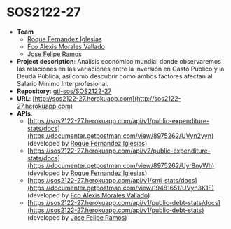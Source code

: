 # SOS2122-27
- **Team**
  - [Roque Fernandez Iglesias](https://github.com/roque-fernandez)
  - [Fco Alexis Morales Vallado](https://github.com/famvcucu)
  - [Jose Felipe Ramos](https://github.com/jfeliperamos)
- **Project description**: Análisis económico mundial donde observaremos las relaciones en las variaciones entre la inversión en Gasto Público y la Deuda Pública, así como descubrir como ámbos factores afectan al Salario Mínimo Interprofesional.
- **Repository**: [gti-sos/SOS2122-27](https://github.com/gti-sos/SOS2122-27)
- **URL**: [http://sos2122-27.herokuapp.com](http://sos2122-27.herokuapp.com)
-  **APIs**:
    - [https://sos2122-27.herokuapp.com/api/v1/public-expenditure-stats/docs](https://documenter.getpostman.com/view/8975262/UVyn2yyn) (developed by [Roque Fernandez Iglesias](https://github.com/roque-fernandez))
    - [https://sos2122-27.herokuapp.com/api/v2/public-expenditure-stats/docs](https://documenter.getpostman.com/view/8975262/Uyr8nyWh) (developed by [Roque Fernandez Iglesias](https://github.com/roque-fernandez))
    - [https://sos2122-27.herokuapp.com/api/v1/smi_stats/docs](https://documenter.getpostman.com/view/19481651/UVyn3K1F) (developed by [Fco Alexis Morales Vallado](https://github.com/famvcucu))
    - [https://sos2122-27.herokuapp.com/api/v1/public-debt-stats/docs](https://sos2122-27.herokuapp.com/api/v1/public-debt-stats) (developed by [Jose Felipe Ramos](https://github.com/jfeliperamos))
